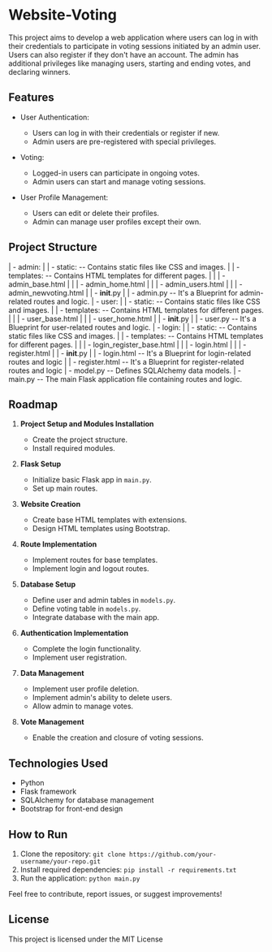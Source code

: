 # Website-Voting

This project aims to develop a web application where users can log in with their credentials to participate in voting sessions initiated by an admin user. Users can also register if they don't have an account. The admin has additional privileges like managing users, starting and ending votes, and declaring winners.

## Features

- User Authentication:
  - Users can log in with their credentials or register if new.
  - Admin users are pre-registered with special privileges.

- Voting:
  - Logged-in users can participate in ongoing votes.
  - Admin users can start and manage voting sessions.

- User Profile Management:
  - Users can edit or delete their profiles.
  - Admin can manage user profiles except their own. 
 
## Project Structure

| - admin:
|       | - static: -- Contains static files like CSS and images.
|       | - templates: -- Contains HTML templates for different pages.
|       |        | - admin_base.html
|       |        | - admin_home.html
|       |        | - admin_users.html
|       |        | - admin_newvoting.html
|       | - __init__.py
|       | - admin.py -- It's a Blueprint for admin-related routes and logic.
| - user:
|       | - static: -- Contains static files like CSS and images.
|       | - templates: -- Contains HTML templates for different pages.
|       |        | - user_base.html
|       |        | - user_home.html
|       | - __init__.py
|       | - user.py -- It's a Blueprint for user-related routes and logic.
| - login:
|       | - static: -- Contains static files like CSS and images.
|       | - templates: -- Contains HTML templates for different pages.
|       |        | - login_register_base.html
|       |        | - login.html
|       |        | - register.html
|       | - __init__.py
|       | - login.html -- It's a Blueprint for login-related routes and logic
|       | - register.html -- It's a Blueprint for register-related routes and logic
| - model.py -- Defines SQLAlchemy data models.
| - main.py -- The main Flask application file containing routes and logic.

## Roadmap

1. **Project Setup and Modules Installation**
   - Create the project structure.
   - Install required modules.

2. **Flask Setup**
   - Initialize basic Flask app in `main.py`.
   - Set up main routes.

3. **Website Creation**
   - Create base HTML templates with extensions.
   - Design HTML templates using Bootstrap.

4. **Route Implementation**
   - Implement routes for base templates.
   - Implement login and logout routes.

5. **Database Setup**
   - Define user and admin tables in `models.py`.
   - Define voting table in `models.py`.
   - Integrate database with the main app.

6. **Authentication Implementation**
   - Complete the login functionality.
   - Implement user registration.

7. **Data Management**
   - Implement user profile deletion.
   - Implement admin's ability to delete users.
   - Allow admin to manage votes.

8. **Vote Management**
   - Enable the creation and closure of voting sessions.

## Technologies Used

- Python
- Flask framework
- SQLAlchemy for database management
- Bootstrap for front-end design

## How to Run

1. Clone the repository: `git clone https://github.com/your-username/your-repo.git`
2. Install required dependencies: `pip install -r requirements.txt`
3. Run the application: `python main.py`

Feel free to contribute, report issues, or suggest improvements!

## License

This project is licensed under the MIT License

